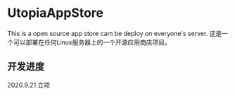 # UtopiaAppStore
This is a open source app store cam be deploy on everyone's server.
这是一个可以部署在任何Linux服务器上的一个开源应用商店项目。

## 开发进度
2020.9.21 立项
